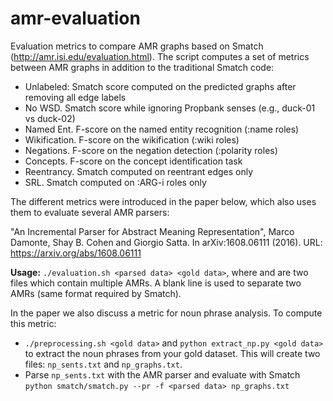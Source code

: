 # amr-evaluation

Evaluation metrics to compare AMR graphs based on Smatch (http://amr.isi.edu/evaluation.html). The script computes a set of metrics between AMR graphs in addition to the traditional Smatch code:

* Unlabeled: Smatch score computed on the predicted graphs after removing all edge labels
* No WSD. Smatch score while ignoring Propbank senses (e.g., duck-01 vs duck-02)
* Named Ent. F-score on the named entity recognition (:name roles)
* Wikification. F-score on the wikification (:wiki roles)
* Negations. F-score on the negation detection (:polarity roles)
* Concepts. F-score on the concept identification task
* Reentrancy. Smatch computed on reentrant edges only
* SRL. Smatch computed on :ARG-i roles only

The different metrics were introduced in the paper below, which also uses them to evaluate several AMR parsers:

"An Incremental Parser for Abstract Meaning Representation", Marco Damonte, Shay B. Cohen and Giorgio Satta. In arXiv:1608.06111 (2016). URL: https://arxiv.org/abs/1608.06111

**Usage:** ```./evaluation.sh <parsed data> <gold data>```,
where <parsed data> and <gold data> are two files which contain multiple AMRs. A blank line is used to separate two AMRs (same format required by Smatch).

In the paper we also discuss a metric for noun phrase analysis. To compute this metric:

- ```./preprocessing.sh <gold data>``` and ```python extract_np.py <gold data>``` to extract the noun phrases from your gold dataset. This will create two files: ```np_sents.txt``` and ```np_graphs.txt```.
- Parse ```np_sents.txt``` with the AMR parser and evaluate with Smatch ```python smatch/smatch.py --pr -f <parsed data> np_graphs.txt``` 
